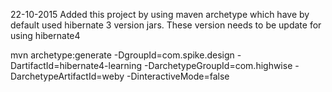 22-10-2015 Added this project by using maven archetype which have by default used hibernate 3 version jars. These version needs to be update for using hibernate4


mvn archetype:generate -DgroupId=com.spike.design -DartifactId=hibernate4-learning -DarchetypeGroupId=com.highwise -DarchetypeArtifactId=weby -DinteractiveMode=false
